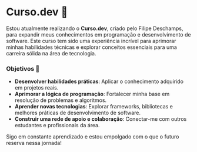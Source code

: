 # Curso.dev 🚀

Estou atualmente realizando o **Curso.dev**, criado pelo Filipe Deschamps, para expandir meus conhecimentos em programação e desenvolvimento de software. Este curso tem sido uma experiência incrível para aprimorar minhas habilidades técnicas e explorar conceitos essenciais para uma carreira sólida na área de tecnologia.

### Objetivos 🎯

- **Desenvolver habilidades práticas**: Aplicar o conhecimento adquirido em projetos reais.
- **Aprimorar a lógica de programação**: Fortalecer minha base em resolução de problemas e algoritmos.
- **Aprender novas tecnologias**: Explorar frameworks, bibliotecas e melhores práticas de desenvolvimento de software.
- **Construir uma rede de apoio e colaboração**: Conectar-me com outros estudantes e profissionais da área.

Sigo em constante aprendizado e estou empolgado com o que o futuro reserva nessa jornada!
